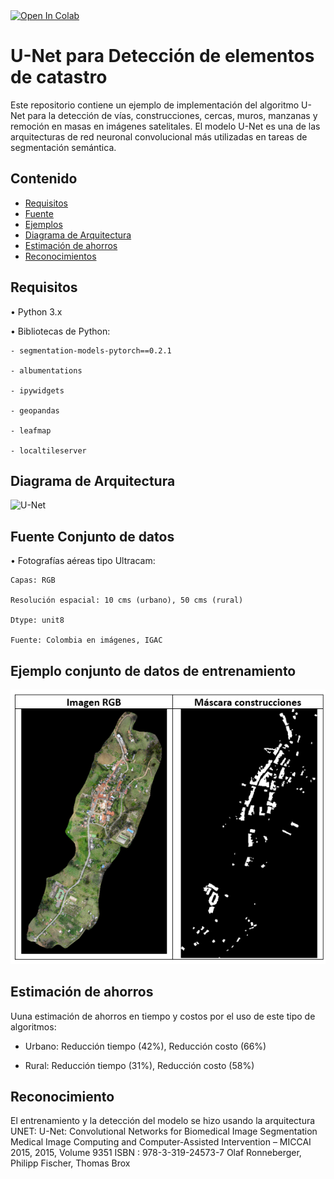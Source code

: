 <a target="_blank" href="https://colab.research.google.com/drive/1A3KbD7-sAJbPmyh2mlURrKhMGxSh-RUK">
  <img src="https://colab.research.google.com/assets/colab-badge.svg" alt="Open In Colab"/>
</a>


# U-Net para Detección de elementos de catastro

Este repositorio contiene un ejemplo de implementación del algoritmo U-Net para la detección de vías, construcciones, cercas, muros, manzanas y remoción en masas en imágenes satelitales. 
El modelo U-Net es una de las arquitecturas de red neuronal convolucional más utilizadas en tareas de segmentación semántica.

## Contenido

- [Requisitos](#Requisitos)
- [Fuente](#Fuente-Conjunto-de-datos)
- [Ejemplos](#Ejemplos)
- [Diagrama de Arquitectura](#diagrama-de-arquitectura)
- [Estimación de ahorros](#Estimación-de-ahorros)
- [Reconocimientos](#Reconocimientos)


## Requisitos
•	Python 3.x

•	Bibliotecas de Python:

    - segmentation-models-pytorch==0.2.1
    
    - albumentations
    
    - ipywidgets
    
    - geopandas
    
    - leafmap
    
    - localtileserver

## Diagrama de Arquitectura
![U-Net](https://www.mdpi.com/remotesensing/remotesensing-09-00680/article_deploy/html/images/remotesensing-09-00680-g002.png)

## Fuente Conjunto de datos
•	Fotografías aéreas tipo Ultracam:

    Capas: RGB 

    Resolución espacial: 10 cms (urbano), 50 cms (rural)
    
    Dtype: unit8
    
    Fuente: Colombia en imágenes, IGAC
    

## Ejemplo conjunto de datos de entrenamiento
![Conjunto de datos de entrenamiento](ejemplo_dataset.png)

## Estimación de ahorros
Uuna estimación de ahorros en tiempo y costos por el uso de este tipo de algoritmos:

- Urbano: Reducción tiempo (42%), Reducción costo (66%)
  
- Rural: Reducción tiempo (31%), Reducción costo (58%)

## Reconocimiento
El entrenamiento y la detección del modelo se hizo usando la arquitectura UNET:
  U-Net: Convolutional Networks for Biomedical Image Segmentation
  Medical Image Computing and Computer-Assisted Intervention – MICCAI 2015, 2015, Volume 9351
  ISBN : 978-3-319-24573-7
  Olaf Ronneberger, Philipp Fischer, Thomas Brox

